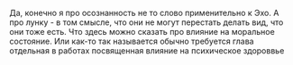 Да, конечно я про осознанность не то слово применительно к Эхо. А про лунку - в том смысле, что они не могут перестать делать вид, что они тоже есть. Что здесь можно сказать про влияние на  моральное состояние.  Или как-то так называется обычно требуется глава отдельная в работах посвященная влияние на психическое здороввье